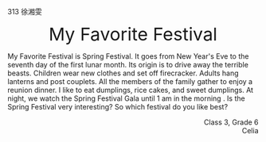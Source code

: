 313 徐湘雯

<div align="center" style="font-size:36px;">My Favorite Festival</div>

My Favorite Festival is Spring Festival. It goes from New Year's Eve to the seventh day of the first lunar month. Its origin is to drive away the terrible beasts. Children wear new clothes and set off firecracker. Adults  hang lanterns and post couplets. All the members of the family gather to enjoy a reunion dinner. I like to eat dumplings, rice cakes, and sweet dumplings. At night, we watch the Spring Festival Gala until 1 am in the morning . Is the Spring Festival very interesting? So which festival do you like best? 





<div align="right">Class 3, Grade 6<br>Celia</div>
